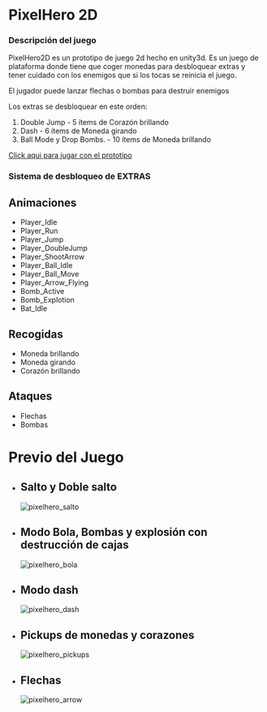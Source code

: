 <h1>PixelHero 2D</h1>

<h3>Descripción del juego</h3>
<p>PixelHero2D es un prototipo de juego 2d hecho en unity3d. Es un juego de plataforma donde tiene que coger monedas para desbloquear extras y tener cuidado con los enemigos que si los tocas se reinicia el juego.</p>
<p>El jugador puede lanzar flechas o bombas para destruir enemigos</p>
<p>Los extras se desbloquear en este orden:</p>
<ol>
	<li>Double Jump - 5 ítems de Corazón brillando</li>
	<li>Dash - 6 ítems de Moneda girando</li>
	<li>Ball Mode y Drop Bombs. - 10 ítems de Moneda brillando</li>
</ol>
<a href='https://bugbit.itch.io/pixel-hero' target='_blank'>Click aqui para jugar con el prototipo</a>
<h3>Sistema de desbloqueo de EXTRAS</h3>

<h2><b>Animaciones</b></h2>
<ul>
	<li>Player_Idle</li>
	<li>Player_Run</li>
	<li>Player_Jump</li>
	<li>Player_DoubleJump</li>
	<li>Player_ShootArrow</li>
	<li>Player_Ball_Idle</li>
	<li>Player_Ball_Move</li>
	<li>Player_Arrow_Flying</li>
	<li>Bomb_Active</li>
	<li>Bomb_Explotion</li>
	<li>Bat_Idle</li>
</ul>
<h2><b>Recogidas</b></h2>
<ul>
	<li>Moneda brillando</li>
	<li>Moneda girando</li>
	<li>Corazón brillando</li>
</ul>
<h2><b>Ataques</b></h2>
<ul>
	<li>Flechas</li>
	<li>Bombas</li>
</ul>
<h1>Previo del Juego</h1>
<ul>
<li>
	<h2>Salto y Doble salto</h2>

![pixelhero_salto](https://github.com/Microbyt-Konami/PixelHero2D/assets/11694147/d5b52d52-b084-4d09-a89e-2044e051d1bf)
</li>
<li>
	<h2>Modo Bola, Bombas y explosión con destrucción de cajas</h2>

![pixelhero_bola](https://github.com/Microbyt-Konami/PixelHero2D/assets/11694147/43aeb519-02ef-4174-ae51-ea6467dfd2d3)
</li>
<li>
	<h2>Modo dash</h2>

![pixelhero_dash](https://github.com/Microbyt-Konami/PixelHero2D/assets/11694147/db223307-faac-4dec-9169-6bbdf7f41911)
</li>
<li>
	<h2>Pickups de monedas y corazones</h2>

![pixelhero_pickups](https://github.com/Microbyt-Konami/PixelHero2D/assets/11694147/7a96ad85-9be1-4249-a767-54d1bcf4f44f)
</li>
<li>
	<h2>Flechas</h2>

![pixelhero_arrow](https://github.com/Microbyt-Konami/PixelHero2D/assets/11694147/d9f12cbc-c178-4ae4-bf36-fc32dcae145d)
</li>
</ul>
